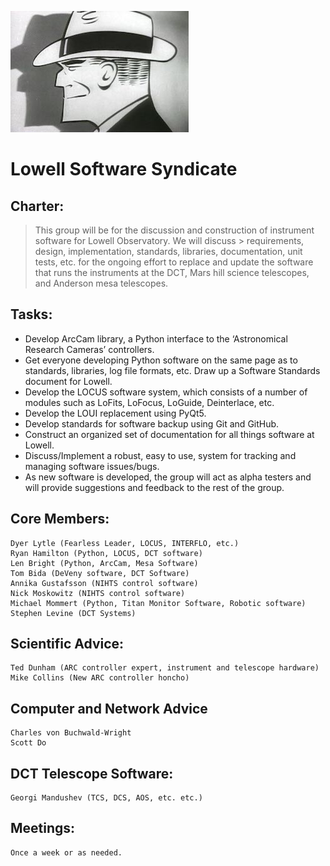 ![logo](https://github.com/LowellObservatory/TheSyndicate/blob/master/Images/dicktracy.jpg "DickTracy")

# Lowell Software Syndicate

## Charter:
<blockquote>
This group will be for the discussion and construction of instrument software for Lowell Observatory.
We will discuss > requirements, design, implementation, standards, libraries, documentation, unit
tests, etc. for the ongoing effort to replace and update the software that runs the instruments at
the DCT, Mars hill science telescopes, and Anderson mesa telescopes.
</blockquote>

## Tasks:
* Develop ArcCam library, a Python interface to the ‘Astronomical Research Cameras’ controllers.
* Get everyone developing Python software on the same page as to standards, libraries, log file formats, etc.  Draw up a Software Standards document for Lowell.
* Develop the LOCUS software system, which consists of a number of modules such as LoFits, LoFocus, LoGuide, Deinterlace, etc.
* Develop the LOUI replacement using PyQt5.
* Develop standards for software backup using Git and GitHub.
* Construct an organized set of documentation for all things software at Lowell.
* Discuss/Implement a robust, easy to use, system for tracking and managing software issues/bugs.
* As new software is developed, the group will act as alpha testers and will provide suggestions and feedback to the rest of the group.

## Core Members:
```
Dyer Lytle (Fearless Leader, LOCUS, INTERFLO, etc.)
Ryan Hamilton (Python, LOCUS, DCT software)
Len Bright (Python, ArcCam, Mesa Software)
Tom Bida (DeVeny software, DCT Software)
Annika Gustafsson (NIHTS control software)
Nick Moskowitz (NIHTS control software)
Michael Mommert (Python, Titan Monitor Software, Robotic software)
Stephen Levine (DCT Systems)
```

## Scientific Advice:
```
Ted Dunham (ARC controller expert, instrument and telescope hardware)
Mike Collins (New ARC controller honcho)
```

## Computer and Network Advice
```
Charles von Buchwald-Wright
Scott Do
```

## DCT Telescope Software:
```
Georgi Mandushev (TCS, DCS, AOS, etc. etc.)
```

## Meetings:
```
Once a week or as needed.
```

